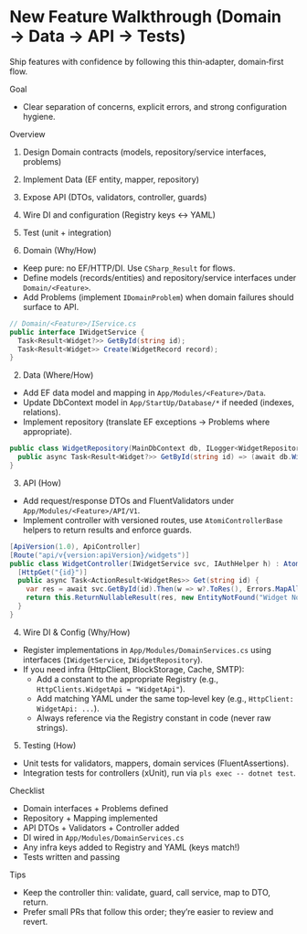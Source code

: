 # New Feature Walkthrough (Domain → Data → API → Tests)

Ship features with confidence by following this thin‑adapter, domain‑first flow.

Goal

- Clear separation of concerns, explicit errors, and strong configuration hygiene.

Overview

1. Design Domain contracts (models, repository/service interfaces, problems)
2. Implement Data (EF entity, mapper, repository)
3. Expose API (DTOs, validators, controller, guards)
4. Wire DI and configuration (Registry keys ↔ YAML)
5. Test (unit + integration)

6. Domain (Why/How)

- Keep pure: no EF/HTTP/DI. Use `CSharp_Result` for flows.
- Define models (records/entities) and repository/service interfaces under `Domain/<Feature>`.
- Add Problems (implement `IDomainProblem`) when domain failures should surface to API.

```csharp
// Domain/<Feature>/IService.cs
public interface IWidgetService {
  Task<Result<Widget?>> GetById(string id);
  Task<Result<Widget>> Create(WidgetRecord record);
}
```

2. Data (Where/How)

- Add EF data model and mapping in `App/Modules/<Feature>/Data`.
- Update DbContext model in `App/StartUp/Database/*` if needed (indexes, relations).
- Implement repository (translate EF exceptions → Problems where appropriate).

```csharp
public class WidgetRepository(MainDbContext db, ILogger<WidgetRepository> log) : IWidgetRepository {
  public async Task<Result<Widget?>> GetById(string id) => (await db.Widgets.FindAsync(id))?.ToDomain();
}
```

3. API (How)

- Add request/response DTOs and FluentValidators under `App/Modules/<Feature>/API/V1`.
- Implement controller with versioned routes, use `AtomiControllerBase` helpers to return results and enforce guards.

```csharp
[ApiVersion(1.0), ApiController]
[Route("api/v{version:apiVersion}/widgets")]
public class WidgetController(IWidgetService svc, IAuthHelper h) : AtomiControllerBase(h) {
  [HttpGet("{id}")]
  public async Task<ActionResult<WidgetRes>> Get(string id) {
    var res = await svc.GetById(id).Then(w => w?.ToRes(), Errors.MapAll);
    return this.ReturnNullableResult(res, new EntityNotFound("Widget Not Found", typeof(Widget), id));
  }
}
```

4. Wire DI & Config (Why/How)

- Register implementations in `App/Modules/DomainServices.cs` using interfaces (`IWidgetService`, `IWidgetRepository`).
- If you need infra (HttpClient, BlockStorage, Cache, SMTP):
  - Add a constant to the appropriate Registry (e.g., `HttpClients.WidgetApi = "WidgetApi"`).
  - Add matching YAML under the same top‑level key (e.g., `HttpClient: WidgetApi: ...`).
  - Always reference via the Registry constant in code (never raw strings).

5. Testing (How)

- Unit tests for validators, mappers, domain services (FluentAssertions).
- Integration tests for controllers (xUnit), run via `pls exec -- dotnet test`.

Checklist

- Domain interfaces + Problems defined
- Repository + Mapping implemented
- API DTOs + Validators + Controller added
- DI wired in `App/Modules/DomainServices.cs`
- Any infra keys added to Registry and YAML (keys match!)
- Tests written and passing

Tips

- Keep the controller thin: validate, guard, call service, map to DTO, return.
- Prefer small PRs that follow this order; they’re easier to review and revert.
